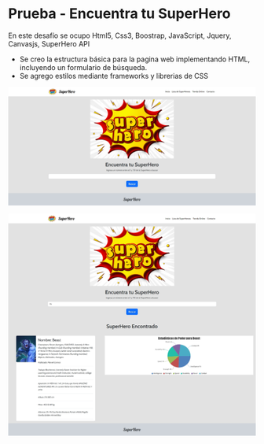 # Prueba - Encuentra tu SuperHero

En este desafío se ocupo Html5, Css3, Boostrap, JavaScript, Jquery, Canvasjs, SuperHero API

- Se creo la estructura básica para la pagina web implementando HTML, incluyendo un formulario de búsqueda.
- Se agrego estilos mediante frameworks y librerias de CSS

![superhero](screenshot/superhero.png)

![superhero](screenshot/superhero75.png)

